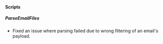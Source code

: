 
#### Scripts
##### ParseEmailFiles
- Fixed an issue where parsing failed due to wrong filtering of an email's payload.
